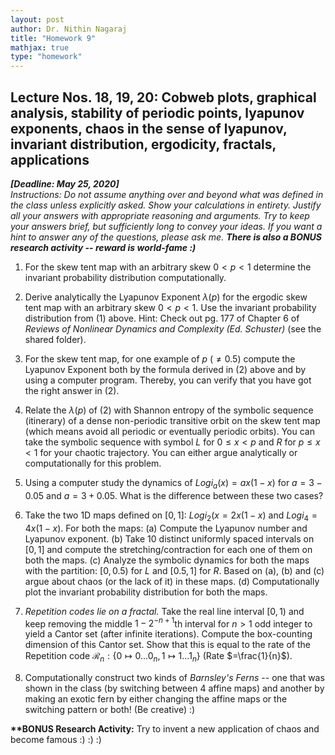 ```yaml
---
layout: post   
author: Dr. Nithin Nagaraj   
title: "Homework 9"
mathjax: true
type: "homework"
---
```


## Lecture Nos. 18, 19, 20: Cobweb plots, graphical analysis, stability of periodic points, lyapunov exponents, chaos in the sense of lyapunov, invariant distribution, ergodicity, fractals, applications

***[Deadline: May 25, 2020]***   
*Instructions: Do not assume anything over and beyond what was defined in the class unless explicitly asked. Show your calculations in entirety. Justify all your answers with appropriate reasoning and arguments. Try to keep your answers brief, but sufficiently long to convey your ideas. If you want a hint to answer any of the questions, please ask me. **There is also a BONUS research activity -- reward is world-fame :)***


1. For the skew tent map with an arbitrary skew $0 < p < 1$ determine  the invariant probability distribution computationally.

2. Derive analytically the Lyapunov Exponent $\lambda(p)$ for the ergodic skew tent map with an arbitrary skew $0 < p < 1$. Use the invariant probability distribution from (1) above. Hint: Check out pg. 177 of Chapter 6 of *Reviews of Nonlinear Dynamics and Complexity (Ed. Schuster)* (see the shared folder).

3. For the skew tent map, for one example of $p$ $(\neq 0.5)$ compute the Lyapunov Exponent both by the formula derived in (2) above and by using a computer program. Thereby, you can verify that you have got the right answer in (2).

4. Relate the $\lambda(p)$ of (2) with Shannon entropy of the symbolic sequence (itinerary) of a dense non-periodic transitive orbit on the skew tent map (which means avoid all periodic or eventually periodic  orbits). You can take the symbolic sequence with symbol $L$ for  $0 \leq x < p$ and $R$ for $p \leq x < 1$ for your chaotic trajectory. You can either argue analytically or computationally for  this problem.

5. Using a computer study the dynamics of $Logi_a(x) = ax(1-x)$ for $a= 3 - 0.05$ and $a=3 + 0.05$. What is the difference between these two cases?

6. Take the two 1D maps defined on $[0,1]$: $Logi_{2}(x = 2x(1-x)$ and $Logi_{4} = 4x(1-x)$. For both the maps: (a) Compute the Lyapunov number and Lyapunov exponent. (b) Take 10 distinct uniformly spaced intervals on $[0,1]$ and compute the stretching/contraction for each one of them on both the maps. (c) Analyze the symbolic dynamics for both the maps with the partition: $[0, 0.5)$ for $L$ and $[0.5,1]$ for $R$. Based on (a), (b) and (c) argue about chaos (or the lack of it) in these maps. (d) Computationally plot the invariant probability distribution for both the maps.

7. *Repetition codes lie on a fractal.* Take the real line interval $[0,1)$ and keep removing the middle $1-2^{-n+1}$th interval for $n>1$ odd integer to yield a Cantor set (after infinite iterations).  Compute the box-counting dimension of this Cantor set. Show that   this is equal to the rate of the Repetition code   $\mathcal{R}_n: \{ 0 \mapsto 0...0_n, 1 \mapsto 1...1_n\}$ (Rate $=\frac{1}{n}$).

8. Computationally construct two kinds of *Barnsley's Ferns* -- one that was shown in the class (by switching between 4 affine maps) and another by making an exotic fern by either changing the affine maps or the switching pattern or both! (Be creative) :)

**\*\*BONUS Research Activity:** Try to invent a new application of chaos and become famous :) :) :)
